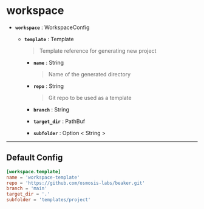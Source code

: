 # workspace

* **`workspace`** : WorkspaceConfig  
  
   > 
  
  * **`template`** : Template  
    
     > 
     > Template reference for generating new project  
     > 
    
    * **`name`** : String  
      
       > 
       > Name of the generated directory  
       > 
      
      
    
    * **`repo`** : String  
      
       > 
       > Git repo to be used as a template  
       > 
      
      
    
    * **`branch`** : String  
      
       > 
      
      
    
    * **`target_dir`** : PathBuf  
      
       > 
      
      
    
    * **`subfolder`** : Option < String >  
      
       > 
      
      

---

## Default Config

```toml
[workspace.template]
name = 'workspace-template'
repo = 'https://github.com/osmosis-labs/beaker.git'
branch = 'main'
target_dir = '.'
subfolder = 'templates/project'
```